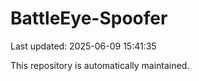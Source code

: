 # BattleEye-Spoofer

Last updated: 2025-06-09 15:41:35

This repository is automatically maintained.
